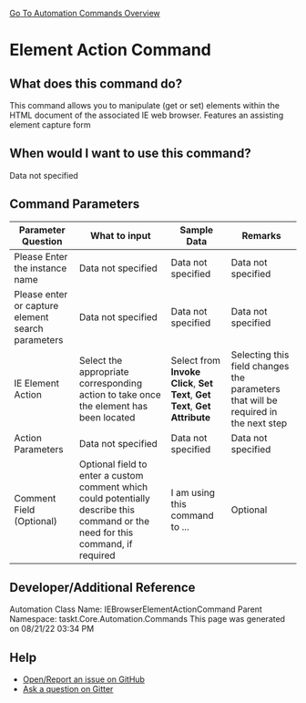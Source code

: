 <!--TITLE: Element Action Command -->
<!-- SUBTITLE: a command in the IE Browser Commands group. -->
[Go To Automation Commands Overview](/automation-commands.md)


# Element Action Command


## What does this command do?
This command allows you to manipulate (get or set) elements within the HTML document of the associated IE web browser.  Features an assisting element capture form


## When would I want to use this command?
Data not specified


## Command Parameters
| Parameter Question   	| What to input  	|  Sample Data 	| Remarks  	|
| ---                    | ---               | ---           | ---       |
|Please Enter the instance name|Data not specified|Data not specified|Data not specified|
|Please enter or capture element search parameters|Data not specified|Data not specified|Data not specified|
|IE Element Action|Select the appropriate corresponding action to take once the element has been located|Select from **Invoke Click**, **Set Text**, **Get Text**, **Get Attribute**|Selecting this field changes the parameters that will be required in the next step|
|Action Parameters|Data not specified|Data not specified|Data not specified|
|Comment Field (Optional)|Optional field to enter a custom comment which could potentially describe this command or the need for this command, if required|I am using this command to ...|Optional|












## Developer/Additional Reference
Automation Class Name: IEBrowserElementActionCommand
Parent Namespace: taskt.Core.Automation.Commands
This page was generated on 08/21/22 03:34 PM


## Help
- [Open/Report an issue on GitHub](https://github.com/rcktrncn/taskt/issues/new)
- [Ask a question on Gitter](https://gitter.im/taskt-rpa/Lobby)
